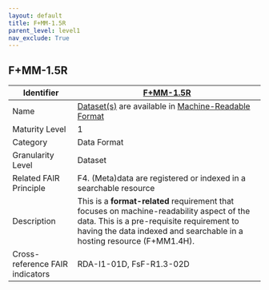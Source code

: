 ```yaml
---
layout: default
title: F+MM-1.5R
parent_level: level1
nav_exclude: True
---
```


## F+MM-1.5R

| Identifier | [F+MM-1.5R](https://github.com/FAIRplus/Data-Maturity/edit/v0.3/docs/_indicators/A.%20F+MM-1.4R.md) |
| ---------- | ----------|
| Name | [Dataset(s)](https://fairplus.github.io/Data-Maturity/docs/Glossary/#dataset) are available in [Machine-Readable Format](https://fairplus.github.io/Data-Maturity/docs/Glossary/#machine-readable-format) |
| Maturity Level | 1 |
| Category | Data Format |
| Granularity Level | Dataset |
| Related FAIR Principle | F4. (Meta)data are registered or indexed in a searchable resource |
| Description | This is a **format-related** requirement that focuses on machine-readability aspect of the data. This is a pre-requisite requirement to having the data indexed and searchable in a hosting resource (F+MM1.4H). |
| Cross-reference FAIR indicators | RDA-I1-01D, FsF-R1.3-02D |
